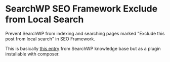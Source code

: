 # SearchWP SEO Framework Exclude from Local Search

Prevent SearchWP from indexing and searching pages marked "Exclude this post from local search" in SEO Framework.

This is basically [this entry](https://searchwp.com/docs/kb/seo-framework-exclude-from-local-search/) from SearchWP knowledge base but as a plugin installable with composer.
